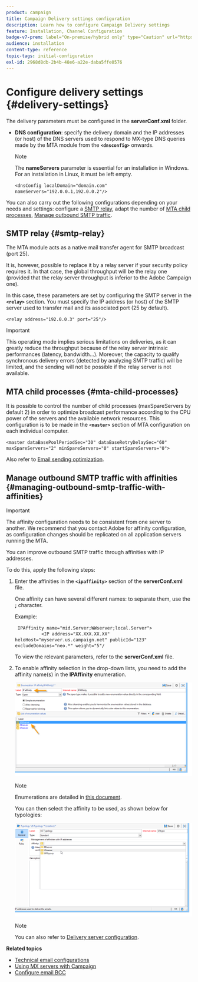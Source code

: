 ```yaml
---
product: campaign
title: Campaign Delivery settings configuration
description: Learn how to configure Campaign Delivery settings
feature: Installation, Channel Configuration
badge-v7-prem: label="On-premise/hybrid only" type="Caution" url="https://experienceleague.adobe.com/docs/campaign-classic/using/installing-campaign-classic/architecture-and-hosting-models/hosting-models-lp/hosting-models.html" tooltip="Applies to on-premise and hybrid deployments only"
audience: installation
content-type: reference
topic-tags: initial-configuration
exl-id: 2968d8db-2b4b-48e6-a22e-daba5ffe0576
---
```

# Configure delivery settings {#delivery-settings}



The delivery parameters must be configured in the **serverConf.xml** folder.

* **DNS configuration**: specify the delivery domain and the IP addresses (or host) of the DNS servers used to respond to MX-type DNS queries made by the MTA module from the **`<dnsconfig>`** onwards.

  >[!NOTE]
  >
  >The **nameServers** parameter is essential for an installation in Windows. For an installation in Linux, it must be left empty.

  ```
  <dnsConfig localDomain="domain.com" nameServers="192.0.0.1,192.0.0.2"/>
  ```

You can also carry out the following configurations depending on your needs and settings: configure a [SMTP relay](#smtp-relay), adapt the number of [MTA child processes](#mta-child-processes), [Manage outbound SMTP traffic](#managing-outbound-smtp-traffic-with-affinities).

## SMTP relay {#smtp-relay}

The MTA module acts as a native mail transfer agent for SMTP broadcast (port 25).

It is, however, possible to replace it by a relay server if your security policy requires it. In that case, the global throughput will be the relay one (provided that the relay server throughput is inferior to the Adobe Campaign one).

In this case, these parameters are set by configuring the SMTP server in the **`<relay>`** section. You must specify the IP address (or host) of the SMTP server used to transfer mail and its associated port (25 by default).

```
<relay address="192.0.0.3" port="25"/>
```

>[!IMPORTANT]
>
>This operating mode implies serious limitations on deliveries, as it can greatly reduce the throughput because of the relay server intrinsic performances (latency, bandwidth...). Moreover, the capacity to qualify synchronous delivery errors (detected by analyzing SMTP traffic) will be limited, and the sending will not be possible if the relay server is not available.

## MTA child processes {#mta-child-processes}

It is possible to control the number of child processes (maxSpareServers by default 2) in order to optimize broadcast performance according to the CPU power of the servers and the available network resources. This configuration is to be made in the **`<master>`** section of MTA configuration on each individual computer.

```
<master dataBasePoolPeriodSec="30" dataBaseRetryDelaySec="60" maxSpareServers="2" minSpareServers="0" startSpareServers="0">
```

Also refer to [Email sending optimization](../../installation/using/email-deliverability.md#email-sending-optimization).

## Manage outbound SMTP traffic with affinities {#managing-outbound-smtp-traffic-with-affinities}

>[!IMPORTANT]
>
>The affinity configuration needs to be consistent from one server to another. We recommend that you contact Adobe for affinity configuration, as configuration changes should be replicated on all application servers running the MTA.

You can improve outbound SMTP traffic through affinities with IP addresses.

To do this, apply the following steps:

1. Enter the affinities in the **`<ipaffinity>`** section of the **serverConf.xml** file.

   One affinity can have several different names: to separate them, use the **;** character.

   Example:

   ```
    IPAffinity name="mid.Server;WWserver;local.Server">
             <IP address="XX.XXX.XX.XX" heloHost="myserver.us.campaign.net" publicId="123" excludeDomains="neo.*" weight="5"/
   ```

   To view the relevant parameters, refer to the **serverConf.xml** file.

1. To enable affinity selection in the drop-down lists, you need to add the affinity name(s) in the **IPAffinity** enumeration.

   ![](assets/ipaffinity_enum.png)

   >[!NOTE]
   >
   >Enumerations are detailed in [this document](../../platform/using/managing-enumerations.md).

   You can then select the affinity to be used, as shown below for typologies:

   ![](assets/ipaffinity_typology.png)

   >[!NOTE]
   >
   >You can also refer to [Delivery server configuration](../../installation/using/email-deliverability.md#delivery-server-configuration).

**Related topics**
* [Technical email configurations](email-deliverability.md)
* [Using MX servers with Campaign](using-mx-servers.md)
* [Configure email BCC](email-archiving.md)
